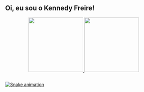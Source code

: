 ## Oi, eu sou o Kennedy Freire!
<div align="center">
  <a href="https://github.com/kennedyfk">
  <img height="175em" src="https://github-readme-stats.vercel.app/api?username=kennedyfk&show_icons=true&theme=tokyonight&include_all_commits=true&count_private=true&bg_color=30,240b36,1f4037&text_color=fff&title_color=fff&custom_title=Status GitHub do Kennedy Freire"/>
  <img height="175em" src="https://github-readme-stats.vercel.app/api/top-langs/?username=kennedyfk&layout=compact&langs_count=7&theme=tokyonight&bg_color=330,1f4037,240b36&text_color=fff&title_color=fff&custom_title=Linguagens mais usadas"/>
</div>

##

<div> 
  
  ![Snake animation](https://github.com/kennedyfk/kennedyfk/blob/output/github-contribution-grid-snake.svg)
 
</div>
